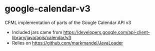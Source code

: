 # google-calendar-v3
CFML implementation of parts of the Google Calendar API v3

* Included jars came from https://developers.google.com/api-client-library/java/apis/calendar/v3
* Relies on https://github.com/markmandel/JavaLoader
